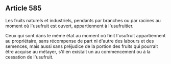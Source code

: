 Article 585
----
Les fruits naturels et industriels, pendants par branches ou par racines au
moment où l'usufruit est ouvert, appartiennent à l'usufruitier.

Ceux qui sont dans le même état au moment où finit l'usufruit appartiennent au
propriétaire, sans récompense de part ni d'autre des labours et des semences,
mais aussi sans préjudice de la portion des fruits qui pourrait être acquise au
métayer, s'il en existait un au commencement ou à la cessation de l'usufruit.
